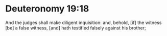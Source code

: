 # Deuteronomy 19:18

And the judges shall make diligent inquisition: and, behold, [if] the witness [be] a false witness, [and] hath testified falsely against his brother;